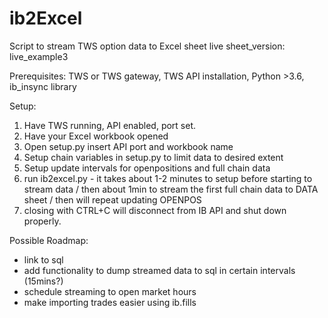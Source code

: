 # ib2Excel
Script to stream TWS option data to Excel sheet live
sheet_version: live_example3

Prerequisites:
TWS or TWS gateway, TWS API installation, Python >3.6, ib_insync library

Setup:
1) Have TWS running, API enabled, port set. 
2) Have your Excel workbook opened
3) Open setup.py insert API port and workbook name
4) Setup chain variables in setup.py to limit data to desired extent
5) Setup update intervals for openpositions and full chain data
5) run ib2excel.py - it takes about 1-2 minutes to setup before starting to stream data / then about 1min to stream the first full chain data to DATA sheet / then will repeat updating OPENPOS
6) closing with CTRL+C will disconnect from IB API and shut down properly.



Possible Roadmap:
- link to sql
- add functionality to dump streamed data to sql in certain intervals (15mins?)
- schedule streaming to open market hours
- make importing trades easier using ib.fills
